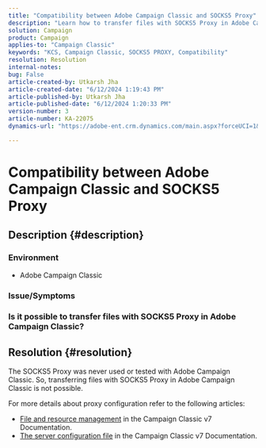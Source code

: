 ```yaml
---
title: "Compatibility between Adobe Campaign Classic and SOCKS5 Proxy"
description: "Learn how to transfer files with SOCKS5 Proxy in Adobe Campaign Classic."
solution: Campaign
product: Campaign
applies-to: "Campaign Classic"
keywords: "KCS, Campaign Classic, SOCKS5 PROXY, Compatibility"
resolution: Resolution
internal-notes: 
bug: False
article-created-by: Utkarsh Jha
article-created-date: "6/12/2024 1:19:43 PM"
article-published-by: Utkarsh Jha
article-published-date: "6/12/2024 1:20:33 PM"
version-number: 3
article-number: KA-22075
dynamics-url: "https://adobe-ent.crm.dynamics.com/main.aspx?forceUCI=1&pagetype=entityrecord&etn=knowledgearticle&id=1630466c-be28-ef11-840a-00224808decd"

---
```

# Compatibility between Adobe Campaign Classic and SOCKS5 Proxy

## Description {#description}


### <b>Environment</b>

- Adobe Campaign Classic


### <b>Issue/Symptoms</b>

### Is it possible to transfer files with SOCKS5 Proxy in Adobe Campaign Classic?


## Resolution {#resolution}


The SOCKS5 Proxy was never used or tested with Adobe Campaign Classic. So, transferring files with SOCKS5 Proxy in Adobe Campaign Classic is not possible.

For more details about proxy configuration refer to the following articles:

- [File and resource management](https://experienceleague.adobe.com/docs/campaign-classic/using/installing-campaign-classic/additional-configurations/file-res-management.html) in the Campaign Classic v7 Documentation.
- [The server configuration file](https://experienceleague.adobe.com/docs/campaign-classic/using/installing-campaign-classic/appendices/the-server-configuration-file.html) in the Campaign Classic v7 Documentation.


